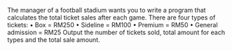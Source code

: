 The manager of a football stadium wants you to write a program that calculates the total ticket sales after each game.
There are four types of tickets:
• Box = RM250
• Sideline = RM100
• Premium = RM50
• General admission = RM25
Output the number of tickets sold, total amount for 
each types and the total sale amount.

